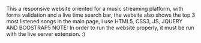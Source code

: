 This a responsive website oriented for a music streaming platform, with forms validation and a live time search bar, the website also shows the top 3 most listened songs in the main page, i use HTML5, CSS3, JS, JQUERY AND BOOSTRAP5
NOTE: In order to run the website properly, it must be run with the live server extension. :)
